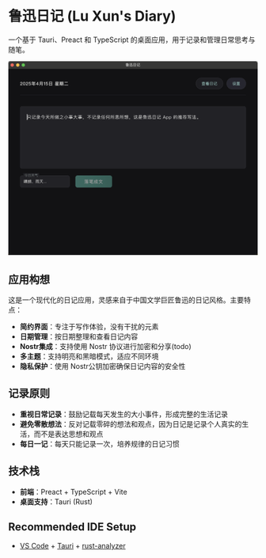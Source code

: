 # 鲁迅日记 (Lu Xun's Diary)

一个基于 Tauri、Preact 和 TypeScript 的桌面应用，用于记录和管理日常思考与随笔。

![鲁迅日记](./docs/screenshot.png)

## 应用构想

这是一个现代化的日记应用，灵感来自于中国文学巨匠鲁迅的日记风格。主要特点：

- **简约界面**：专注于写作体验，没有干扰的元素
- **日期管理**：按日期整理和查看日记内容
- **Nostr集成**：支持使用 Nostr 协议进行加密和分享(todo)
- **多主题**：支持明亮和黑暗模式，适应不同环境
- **隐私保护**：使用 Nostr公钥加密确保日记内容的安全性

## 记录原则

- **重视日常记录**：鼓励记载每天发生的大小事件，形成完整的生活记录
- **避免零散想法**：反对记载零碎的想法和观点，因为日记是记录个人真实的生活，而不是表达思想和观点
- **每日一记**：每天只能记录一次，培养规律的日记习惯

## 技术栈

- **前端**：Preact + TypeScript + Vite
- **桌面支持**：Tauri (Rust)

## Recommended IDE Setup

- [VS Code](https://code.visualstudio.com/) + [Tauri](https://marketplace.visualstudio.com/items?itemName=tauri-apps.tauri-vscode) + [rust-analyzer](https://marketplace.visualstudio.com/items?itemName=rust-lang.rust-analyzer)
